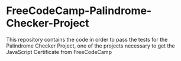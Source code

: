 # FreeCodeCamp-Palindrome-Checker-Project
This repository contains the code in order to pass the tests for the Palindrome Checker Project, one of the projects necessary to get the JavaScript Certificate from FreeCodeCamp
